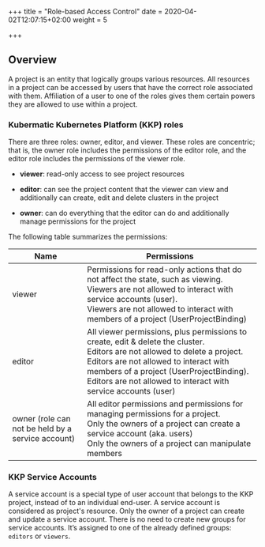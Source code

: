 +++
title = "Role-based Access Control"
date = 2020-04-02T12:07:15+02:00
weight = 5

+++

## Overview

A project is an entity that logically groups various resources.  All resources in a project can be accessed by users that have the correct role associated with them.
Affiliation of a user to one of the roles gives them certain powers they are allowed to use within a project.

### Kubermatic Kubernetes Platform (KKP) roles

There are three roles: owner, editor, and viewer. These roles are concentric; that is, the owner role includes the permissions
of the editor role, and the editor role includes the permissions of the viewer role.

  - **viewer**: read-only access to see project resources

  - **editor**: can see the project content that the viewer can view and additionally can create, edit and delete clusters in the project

  - **owner**: can do everything that the editor can do and additionally manage permissions for the project

The following table summarizes the permissions:

| Name                                              | Permissions                                                                                                                                                                                                                                                                            |
|---------------------------------------------------|----------------------------------------------------------------------------------------------------------------------------------------------------------------------------------------------------------------------------------------------------------------------------------------|
| viewer                                            | Permissions for read-only actions that do not affect the state, such as viewing.<br>Viewers are not allowed to interact with service accounts (user).<br>Viewers are not allowed to interact with members of a project (UserProjectBinding)                                            |
| editor                                            | All viewer permissions, plus permissions to create, edit & delete the cluster.<br>Editors are not allowed to delete a project. Editors are not allowed to interact with members of a project (UserProjectBinding).<br>Editors are not allowed to interact with service accounts (user) |
| owner (role can not be held by a service account) | All editor permissions and permissions for managing permissions for a project.<br>Only the owners of a project can create a service account (aka. users) <br>Only the owners of a project can manipulate members                                                                        |

### KKP Service Accounts

A service account is a special type of user account that belongs to the KKP project, instead of to an individual
end-user. A service account is considered as project's resource. Only the owner of a project can create and update a
service account. There is no need to create new groups for service accounts. It’s assigned to one of the already defined
groups: `editors` or `viewers`.
